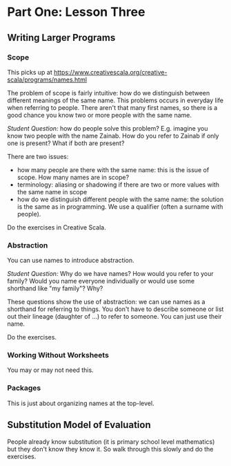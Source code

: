 # Part One: Lesson Three


## Writing Larger Programs

### Scope

This picks up at https://www.creativescala.org/creative-scala/programs/names.html

The problem of scope is fairly intuitive: how do we distinguish between different meanings of the same name. This problems occurs in everyday life when referring to people. There aren't that many first names, so there is a good chance you know two or more people with the same name. 

*Student Question:* how do people solve this problem? E.g. imagine you know two people with the name Zainab. How do you refer to Zainab if only one is present? What if both are present?

There are two issues:

- how many people are there with the same name: this is the issue of scope. How many names are in scope?
- terminology: aliasing or shadowing if there are two or more values with the same name in scope
- how do we distinguish different people with the same name: the solution is the same as in programming. We use a qualifier (often a surname with people).

Do the exercises in Creative Scala.


### Abstraction

You can use names to introduce abstraction. 

*Student Question:* Why do we have names? How would you refer to your family? Would you name everyone individually or would use some shorthand like "my family"? Why?

These questions show the use of abstraction: we can use names as a shorthand for referring to things. You don't have to describe someone or list out their lineage (daughter of ...) to refer to someone. You can just use their name. 

Do the exercises.


### Working Without Worksheets

You may or may not need this.


### Packages

This is just about organizing names at the top-level. 


## Substitution Model of Evaluation

People already know substitution (it is primary school level mathematics) but they don't know they know it. So walk through this slowly and do the exercises.
